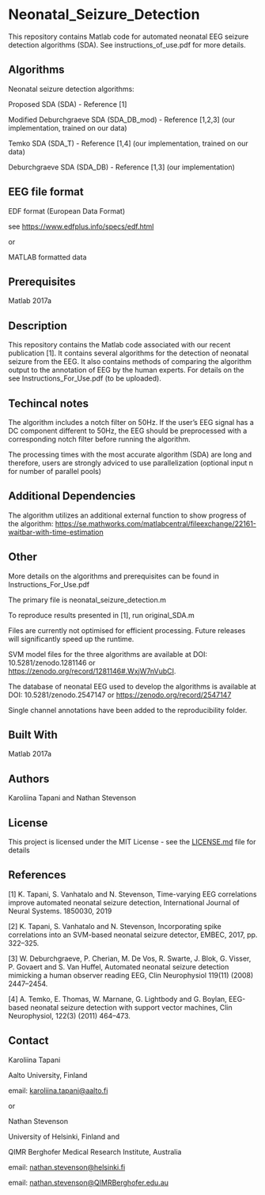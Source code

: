 # Neonatal_Seizure_Detection

This repository contains Matlab code for automated neonatal EEG seizure detection algorithms (SDA). 
See instructions_of_use.pdf for more details.

## Algorithms

Neonatal seizure detection algorithms:

Proposed SDA (SDA) - Reference [1] 

Modified Deburchgraeve SDA (SDA_DB_mod) - Reference [1,2,3] (our implementation, trained on our data)

Temko SDA (SDA_T) - Reference [1,4] (our implementation, trained on our data)

Deburchgraeve SDA (SDA_DB) - Reference [1,3] (our implementation)


## EEG file format

EDF format (European Data Format)

see https://www.edfplus.info/specs/edf.html

or

MATLAB formatted data

## Prerequisites

Matlab 2017a

## Description 

This repository contains the Matlab code associated with our recent publication [1]. It contains several algorithms for the detection of neonatal seizure from the EEG. It also contains methods of comparing the algorithm output to the annotation of EEG by the human experts. For details on the see Instructions_For_Use.pdf (to be uploaded).

## Techincal notes

The algorithm includes a notch filter on 50Hz. If the user’s EEG signal has a DC component different to 50Hz, the EEG should be preprocessed with a corresponding notch filter before running the algorithm.

The processing times with the most accurate algorithm (SDA) are long and therefore, users are strongly adviced to use parallelization (optional input n for number of parallel pools)

## Additional Dependencies

The algorithm utilizes an additional external function to show progress of the algorithm:
https://se.mathworks.com/matlabcentral/fileexchange/22161-waitbar-with-time-estimation

## Other

More details on the algorithms and prerequisites can be found in Instructions_For_Use.pdf 

The primary file is neonatal_seizure_detection.m

To reproduce results presented in [1], run original_SDA.m

Files are currently not optimised for efficient processing. Future releases will significantly speed up the runtime.

SVM model files for the three algorithms are available at DOI: 10.5281/zenodo.1281146 or https://zenodo.org/record/1281146#.WxjW7nVubCI.

The database of neonatal EEG used to develop the algorithms is available at DOI: 10.5281/zenodo.2547147 or https://zenodo.org/record/2547147

Single channel annotations have been added to the reproducibility folder.

## Built With

Matlab 2017a

## Authors

Karoliina Tapani and Nathan Stevenson

## License

This project is licensed under the MIT License - see the [LICENSE.md](LICENSE.md) file for details

## References

[1] K. Tapani, S. Vanhatalo and N. Stevenson, Time-varying EEG correlations improve automated neonatal seizure detection, International Journal of Neural Systems. 1850030, 2019

[2] K. Tapani, S. Vanhatalo and N. Stevenson, Incorporating spike correlations into an SVM-based neonatal seizure detector, EMBEC, 2017, pp. 322–325.

[3] W. Deburchgraeve, P. Cherian, M. De Vos, R. Swarte, J. Blok, G. Visser, P. Govaert and S. Van Huffel, Automated neonatal seizure detection mimicking a human observer reading EEG, Clin Neurophysiol 119(11) (2008) 2447–2454.

[4] A. Temko, E. Thomas, W. Marnane, G. Lightbody and G. Boylan, EEG-based neonatal seizure detection with support vector machines, Clin Neurophysiol, 122(3) (2011) 464–473.

## Contact

Karoliina Tapani

Aalto University, Finland

email: karoliina.tapani@aalto.fi

or

Nathan Stevenson

University of Helsinki, Finland and

QIMR Berghofer Medical Research Institute, Australia

email: nathan.stevenson@helsinki.fi

email: nathan.stevenson@QIMRBerghofer.edu.au
